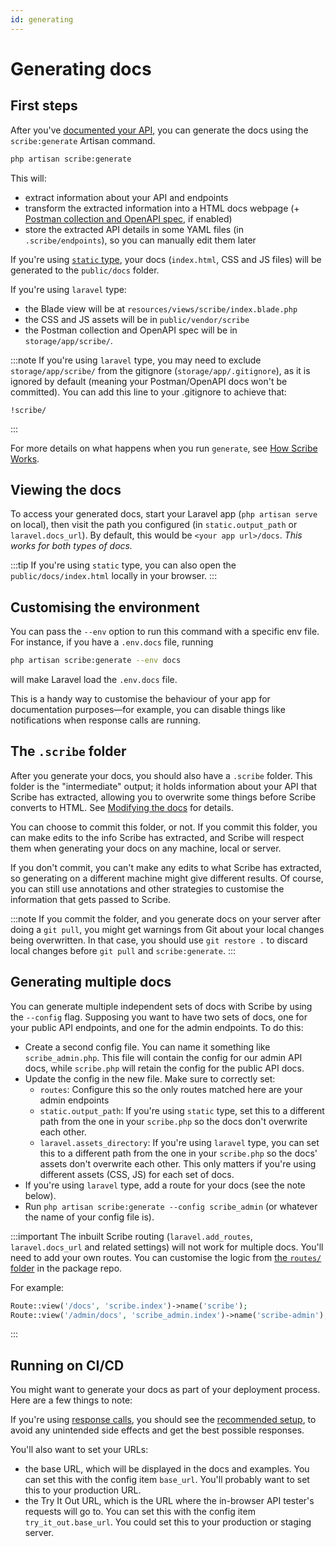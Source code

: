 ```yaml
---
id: generating
---
```


# Generating docs

## First steps
After you've [documented your API](/laravel/documenting), you can generate the docs using the `scribe:generate` Artisan command.

```sh
php artisan scribe:generate
```

This will:
- extract information about your API and endpoints
- transform the extracted information into a HTML docs webpage (+ [Postman collection and OpenAPI spec](features), if enabled)
- store the extracted API details in some YAML files (in `.scribe/endpoints`), so you can manually edit them later

If you're using [`static` type](/laravel/getting-started#1-pick-a-type), your docs (`index.html`, CSS and JS files) will be generated to the `public/docs` folder.

If you're using `laravel` type:
- the Blade view will be at `resources/views/scribe/index.blade.php`
- the CSS and JS assets will be in `public/vendor/scribe`
- the Postman collection and OpenAPI spec will be in `storage/app/scribe/`.

:::note
If you're using `laravel` type, you may need to exclude `storage/app/scribe/` from the gitignore (`storage/app/.gitignore`), as it is ignored by default (meaning your Postman/OpenAPI docs won't be committed). You can add this line to your .gitignore to achieve that:
```gitignore
!scribe/
```
:::

For more details on what happens when you run `generate`, see [How Scribe Works](/laravel/architecture).

## Viewing the docs
To access your generated docs, start your Laravel app (`php artisan serve` on local), then visit the path you configured (in `static.output_path` or `laravel.docs_url`). By default, this would be `<your app url>/docs`. _This works for both types of docs._

:::tip
If you're using `static` type, you can also open the `public/docs/index.html` locally in your browser.
:::

## Customising the environment
You can pass the `--env` option to run this command with a specific env file. For instance, if you have a `.env.docs` file, running

```sh
php artisan scribe:generate --env docs
```

will make Laravel load the `.env.docs` file.

This is a handy way to customise the behaviour of your app for documentation purposes—for example, you can disable things like notifications when response calls are running.

## The `.scribe` folder
After you generate your docs, you should also have a `.scribe` folder. This folder is the "intermediate" output; it holds information about your API that Scribe has extracted, allowing you to overwrite some things before Scribe converts to HTML. See [Modifying the docs](/laravel/tasks/modifying) for details.

You can choose to commit this folder, or not. If you commit this folder, you can make edits to the info Scribe has extracted, and Scribe will respect them when generating your docs on any machine, local or server.

If you don't commit, you can't make any edits to what Scribe has extracted, so generating on a different machine might give different results. Of course, you can still use annotations and other strategies to customise the information that gets passed to Scribe.

:::note
If you commit the folder, and you generate docs on your server after doing a `git pull`, you might get warnings from Git about your local changes being overwritten. In that case, you should use `git restore .` to discard local changes before `git pull` and `scribe:generate`.
:::

## Generating multiple docs
You can generate multiple independent sets of docs with Scribe by using the `--config` flag. Supposing you want to have two sets of docs, one for your public API endpoints, and one for the admin endpoints. To do this:
- Create a second config file. You can name it something like `scribe_admin.php`. This file will contain the config for our admin API docs, while `scribe.php` will retain the config for the public API docs.
- Update the config in the new file. Make sure to correctly set:
  - `routes`: Configure this so the only routes matched here are your admin endpoints
  - `static.output_path`: If you're using `static` type, set this to a different path from the one in your `scribe.php` so the docs don't overwrite each other.
  - `laravel.assets_directory`: If you're using `laravel` type, you can set this to a different path from the one in your `scribe.php` so the docs' assets don't overwrite each other. This only matters if you're using different assets (CSS, JS) for each set of docs.
- If you're using `laravel` type, add a route for your docs (see the note below).
- Run `php artisan scribe:generate --config scribe_admin` (or whatever the name of your config file is).

:::important
The inbuilt Scribe routing (`laravel.add_routes`, `laravel.docs_url` and related settings) will not work for multiple docs. You'll need to add your own routes. You can customise the logic from [the `routes/` folder](https://github.com/knuckleswtf/scribe/blob/master/routes) in the package repo.

For example:

```php title=routes/web.php
Route::view('/docs', 'scribe.index')->name('scribe');
Route::view('/admin/docs', 'scribe_admin.index')->name('scribe-admin');
```

:::

## Running on CI/CD
You might want to generate your docs as part of your deployment process. Here are a few things to note:

If you're using [response calls](documenting/responses#response-calls), you should see the [recommended setup](documenting/responses#recommendations), to avoid any unintended side effects and get the best possible responses.

You'll also want to set your URLs:
- the base URL, which will be displayed in the docs and examples. You can set this with the config item `base_url`. You'll probably want to set this to your production URL.
- the Try It Out URL, which is the URL where the in-browser API tester's requests will go to. You can set this with the config item `try_it_out.base_url`. You could set this to your production or staging server.
